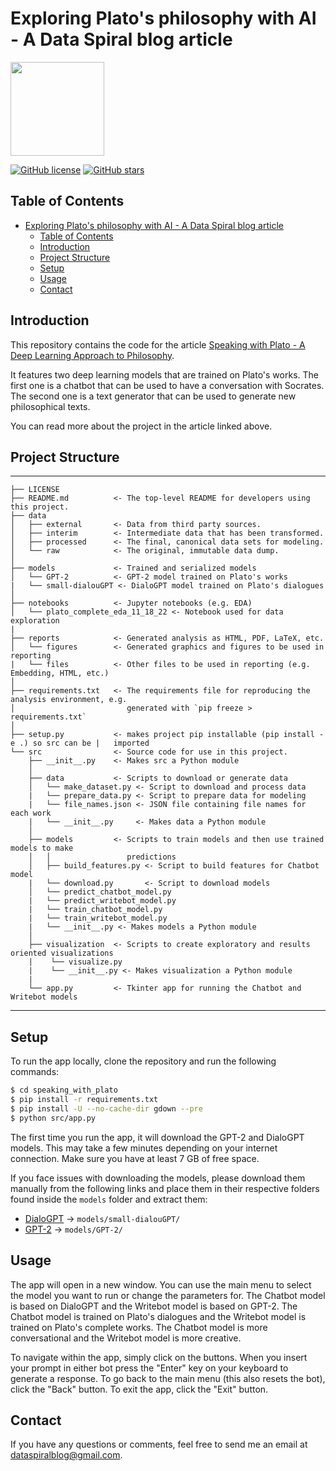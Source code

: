 # Exploring Plato's philosophy with AI - A Data Spiral blog article

<img src="https://th.bing.com/th/id/R.bb69a3e9d1613b4e039a0a3ef1a1a9f1?rik=c8DvRKRZiGeBkA&riu=http%3a%2f%2fetc.usf.edu%2fclipart%2f1200%2f1247%2fPlato_1_lg.gif&ehk=GGD4%2fvhA%2bQIJ3lJ6nUfS2hSl11F%2fqg7eipz9%2f%2fNbre0%3d&risl=&pid=ImgRaw&r=0" width="150" heigh="200"/> 

[![GitHub license](https://badgen.net/github/license/IgorWounds/speaking_with_plato)](https://github.com/IgorWounds/speaking_with_plat/blob/master/LICENSE)
[![GitHub stars](https://badgen.net/github/stars/IgorWounds/speaking_with_plato)](https://github.com/IgorWounds/speaking_with_plato)


## Table of Contents

- [Exploring Plato's philosophy with AI - A Data Spiral blog article](#exploring-platos-philosophy-with-ai---a-data-spiral-blog-article)
  - [Table of Contents](#table-of-contents)
  - [Introduction](#introduction)
  - [Project Structure](#project-structure)
  - [Setup](#setup)
  - [Usage](#usage)
  - [Contact](#contact)

## Introduction

This repository contains the code for the article [Speaking with Plato - A Deep Learning Approach to Philosophy](dataspiral.blog/speaking-with-plato/).

It features two deep learning models that are trained on Plato's works. The first one is a chatbot that can be used to have a conversation with Socrates. The second one is a text generator that can be used to generate new philosophical texts.

You can read more about the project in the article linked above.

## Project Structure
------------

    ├── LICENSE
    ├── README.md          <- The top-level README for developers using this project.
    ├── data
    │   ├── external       <- Data from third party sources.
    │   ├── interim        <- Intermediate data that has been transformed.
    │   ├── processed      <- The final, canonical data sets for modeling.
    │   └── raw            <- The original, immutable data dump.
    │
    ├── models             <- Trained and serialized models
    │   └── GPT-2          <- GPT-2 model trained on Plato's works
    |   └── small-dialouGPT <- DialoGPT model trained on Plato's dialogues
    │
    ├── notebooks          <- Jupyter notebooks (e.g. EDA)
    │   └── plato_complete_eda_11_18_22 <- Notebook used for data exploration
    |
    ├── reports            <- Generated analysis as HTML, PDF, LaTeX, etc.
    │   └── figures        <- Generated graphics and figures to be used in reporting
    |   └── files          <- Other files to be used in reporting (e.g. Embedding, HTML, etc.)
    │
    ├── requirements.txt   <- The requirements file for reproducing the analysis environment, e.g.
    │                         generated with `pip freeze > requirements.txt`
    │
    ├── setup.py           <- makes project pip installable (pip install -e .) so src can be |   imported
    └── src                <- Source code for use in this project.
        ├── __init__.py    <- Makes src a Python module
        │
        ├── data           <- Scripts to download or generate data
        │   └── make_dataset.py <- Script to download and process data
        |   └── prepare_data.py <- Script to prepare data for modeling
        |   └── file_names.json <- JSON file containing file names for each work
        |   └── __init__.py     <- Makes data a Python module
        │
        ├── models         <- Scripts to train models and then use trained models to make
        │   │                 predictions
        │   ├── build_features.py <- Script to build features for Chatbot model
        |   └── download.py       <- Script to download models
        │   └── predict_chatbot_model.py
        |   └── predict_writebot_model.py
        |   └── train_chatbot_model.py
        |   └── train_writebot_model.py
        |   └── __init__.py <- Makes models a Python module
        │
        ├── visualization  <- Scripts to create exploratory and results oriented visualizations
        |    └── visualize.py
        |    └── __init__.py <- Makes visualization a Python module
        |
        └── app.py         <- Tkinter app for running the Chatbot and Writebot models
--------

## Setup

To run the app locally, clone the repository and run the following commands:

```bash
$ cd speaking_with_plato
$ pip install -r requirements.txt
$ pip install -U --no-cache-dir gdown --pre
$ python src/app.py
```

The first time you run the app, it will download the GPT-2 and DialoGPT models. This may take a few minutes depending on your internet connection. Make sure you have at least 7 GB of free space.

If you face issues with downloading the models, please download them manually from the following links and place them in their respective folders found inside the `models` folder and extract them:
* [DialoGPT](https://drive.google.com/file/d/1QLEF2KVXKvfroAmqrNQK4Q6G8qFcgSmG/view?usp=sharing) -> `models/small-dialouGPT/`
* [GPT-2](https://drive.google.com/file/d/15aQCUMY_UAD3bikl1MARxi7j4dTNY4Ia/view?usp=sharing) -> `models/GPT-2/`

## Usage

The app will open in a new window. You can use the main menu to select the model you want to run or change the parameters for. The Chatbot model is based on DialoGPT and the Writebot model is based on GPT-2. The Chatbot model is trained on Plato's dialogues and the Writebot model is trained on Plato's complete works. The Chatbot model is more conversational and the Writebot model is more creative.

To navigate within the app, simply click on the buttons. When you insert your prompt in either bot press the "Enter" key on your keyboard to generate a response. To go back to the main menu (this also resets the bot), click the "Back" button. To exit the app, click the "Exit" button.

## Contact

If you have any questions or comments, feel free to send me an email at [dataspiralblog@gmail.com](mailto:dataspiralblog@gmail.com).
